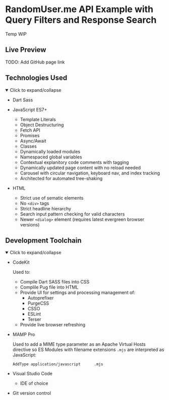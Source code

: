 # RandomUser.me API Example with Query Filters and Response Search

Temp WIP

## Live Preview

TODO: Add GitHub page link
## Technologies Used

<details open>

  <summary>Click to expand/collapse</summary>

  - Dart Sass

  - JavaScript ES7+
    - Template Literals
    - Object Destructuring
    - Fetch API
    - Promises
    - Async/Await
    - Classes
    - Dynamically loaded modules
    - Namespaced global variables
    - Contextual explanitory code comments with tagging
    - Dynamically updated page content with no reload needed
    - Carousel with circular navigation, keyboard nav, and index tracking
    - Architected for automated tree-shaking

  - HTML
    - Strict use of sematic elements
    - No `<div>` tags
    - Strict headline hierarchy
    - Search input pattern checking for valid characters
    - Newer `<dialog>` element (requires latest evergreen browser versions)

</details>

## Development Toolchain

<details open>

  <summary>Click to expand/collapse</summary>

- CodeKit

  Used to:
  - Compile Dart SASS files into CSS
  - Complile Pug file into HTML
  - Provide UI for settings and processing management of:
    - Autoprefixer
    - PurgeCSS
    - CSSO
    - ESLint
    - Terser
  - Provide live browser refreshing

- MAMP Pro

  Used to add a MIME type parameter as an Apache Virtual Hosts directive so ES Modules with filename extensions `.mjs` are interpreted as JavaScript:

  ```lang-plaintext
  AddType application/javascript      .mjs
  ```

- Visual Studio Code
  - IDE of choice

- Git version control

</details>
